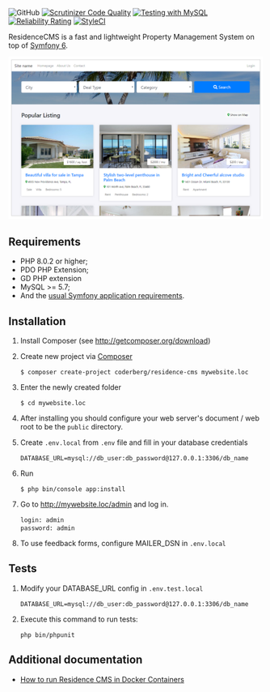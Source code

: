 ![GitHub](https://img.shields.io/github/license/mashape/apistatus.svg) [![Scrutinizer Code Quality](https://scrutinizer-ci.com/g/Coderberg/ResidenceCMS/badges/quality-score.png?b=master)](https://scrutinizer-ci.com/g/Coderberg/ResidenceCMS/?branch=master) [![Testing with MySQL](https://github.com/Coderberg/ResidenceCMS/actions/workflows/mysql.yml/badge.svg)](https://github.com/Coderberg/ResidenceCMS/actions/workflows/mysql.yml) [![Reliability Rating](https://sonarcloud.io/api/project_badges/measure?project=Coderberg_ResidenceCMS&metric=reliability_rating)](https://sonarcloud.io/dashboard?id=Coderberg_ResidenceCMS) [![StyleCI](https://github.styleci.io/repos/148062622/shield?branch=master)](https://github.styleci.io/repos/148062622?branch=master)

ResidenceCMS is a fast and lightweight Property Management System on top of [Symfony 6][1].

![GitHub](https://raw.githubusercontent.com/Coderberg/ResidenceCMS/master/docs/images/screenshot.png)

## Requirements

- PHP 8.0.2 or higher;
- PDO PHP Extension;
- GD PHP extension
- MySQL >= 5.7;
- And the [usual Symfony application requirements][2].

## Installation

1. Install Composer (see http://getcomposer.org/download)

2. Create new project via [Composer][3]

   ```
   $ composer create-project coderberg/residence-cms mywebsite.loc
   ```
3. Enter the newly created folder

   ```
   $ cd mywebsite.loc
   ```

4. After installing you should configure your web server's document / web root to be the ```public``` directory.

5. Create ```.env.local``` from ```.env``` file and fill in your database credentials

    ```
    DATABASE_URL=mysql://db_user:db_password@127.0.0.1:3306/db_name
    ```

6. Run

    ```
    $ php bin/console app:install
    ```

7. Go to http://mywebsite.loc/admin and log in.

   ```
   login: admin
   password: admin
   ```

8. To use feedback forms, configure MAILER_DSN in ```.env.local```

## Tests

1. Modify your DATABASE_URL config in ```.env.test.local```

   ```
   DATABASE_URL=mysql://db_user:db_password@127.0.0.1:3306/db_name
   ```

2. Execute this command to run tests:

   ```
   php bin/phpunit
   ```

## Additional documentation
- [How to run Residence CMS in Docker Containers][4]

[1]: https://symfony.com/
[2]: https://symfony.com/doc/current/setup.html#technical-requirements
[3]: https://getcomposer.org/doc/03-cli.md#create-project
[4]: https://github.com/Coderberg/ResidenceCMS/blob/master/docs/docker.md
